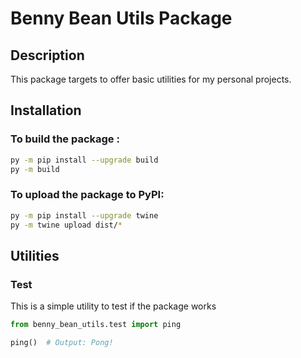 # Benny Bean Utils Package

## Description
This package targets to offer basic utilities for my personal projects.

## Installation

### To build the package : 
```bash
py -m pip install --upgrade build
py -m build
```

### To upload the package to PyPI:
```bash
py -m pip install --upgrade twine
py -m twine upload dist/*
```

## Utilities
### Test
This is a simple utility to test if the package works

```python
from benny_bean_utils.test import ping

ping()  # Output: Pong!
```